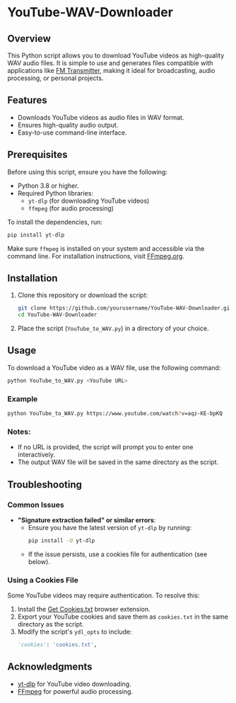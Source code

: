 # YouTube-WAV-Downloader

## Overview
This Python script allows you to download YouTube videos as high-quality WAV audio files. It is simple to use and generates files compatible with applications like [FM Transmitter](https://github.com/markondej/fm_transmitter), making it ideal for broadcasting, audio processing, or personal projects.

## Features
- Downloads YouTube videos as audio files in WAV format.
- Ensures high-quality audio output.
- Easy-to-use command-line interface.

## Prerequisites
Before using this script, ensure you have the following:
- Python 3.8 or higher.
- Required Python libraries:
  - `yt-dlp` (for downloading YouTube videos)
  - `ffmpeg` (for audio processing)

To install the dependencies, run:
```bash
pip install yt-dlp
```
Make sure `ffmpeg` is installed on your system and accessible via the command line. For installation instructions, visit [FFmpeg.org](https://ffmpeg.org/download.html).

## Installation
1. Clone this repository or download the script:
   ```bash
   git clone https://github.com/yourusername/YouTube-WAV-Downloader.git
   cd YouTube-WAV-Downloader
   ```
2. Place the script (`YouTube_to_WAV.py`) in a directory of your choice.

## Usage
To download a YouTube video as a WAV file, use the following command:
```bash
python YouTube_to_WAV.py <YouTube URL>
```
### Example
```bash
python YouTube_to_WAV.py https://www.youtube.com/watch?v=aqz-KE-bpKQ
```

### Notes:
- If no URL is provided, the script will prompt you to enter one interactively.
- The output WAV file will be saved in the same directory as the script.

## Troubleshooting
### Common Issues
- **"Signature extraction failed" or similar errors**:
  - Ensure you have the latest version of `yt-dlp` by running:
    ```bash
    pip install -U yt-dlp
    ```
  - If the issue persists, use a cookies file for authentication (see below).

### Using a Cookies File
Some YouTube videos may require authentication. To resolve this:
1. Install the [Get Cookies.txt]([https://chrome.google.com/webstore/detail/get-cookiestxt/fldmcdmbojjnaeibddoooagecekgkaac](https://chromewebstore.google.com/detail/get-cookiestxt-locally/cclelndahbckbenkjhflpdbgdldlbecc)) browser extension.
2. Export your YouTube cookies and save them as `cookies.txt` in the same directory as the script.
3. Modify the script's `ydl_opts` to include:
   ```python
   'cookies': 'cookies.txt',
   ```

## Acknowledgments
- [yt-dlp](https://github.com/yt-dlp/yt-dlp) for YouTube video downloading.
- [FFmpeg](https://ffmpeg.org) for powerful audio processing.

